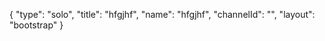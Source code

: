 {
    "type": "solo",
    "title": "hfgjhf",
    "name": "hfgjhf",
    "channelId": "",
    "layout": "bootstrap"
}
